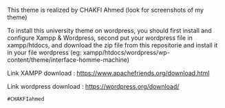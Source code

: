 This theme is realized by CHAKFI Ahmed (look for screenshots of my theme)

To install this university theme on wordpress, you should first install and configure Xampp & Wordpress, second put your wordpress file in xampp/htdocs, and download the zip file from this repositorie and install it in your file wordpress (eg: xampp/htdocs/wordpress/wp-content/theme/interface-homme-machine)


Link XAMPP download : https://www.apachefriends.org/download.html

Link wordpress download : https://wordpress.org/download/


    #CHAKFIahmed
